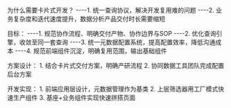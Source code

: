 为什么需要卡片式开发？
----1. 统一查询协议，解决开发复用难的问题
----2. 业务复杂度和迭代速度提升，数据分析产品交付时长需要缩短

目标：
----1. 规范协作流程、明确交付产物、协作边界与SOP
----2. 优化查询引擎，收敛至同一套查询
----3. 统一元数据配置系统，提高配置效率，降低沟通成本
----4. 规范前端组件沉淀，明确复用范围，输出基础组件

方案设计：
    1. 结合卡片式交付方案，明确产研流程
    2. 协同数据工具团队完成配置后台方案

开发实现：
    1. 前端应用层设计，元数据管理作为基类
    2. 上层筛选器用工厂模式快速生产组件
    3. 基座+业务组件实现快速拼搭页面